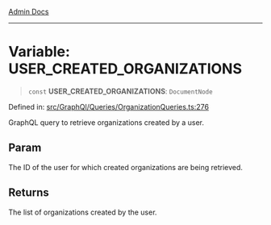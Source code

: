 [Admin Docs](/)

***

# Variable: USER\_CREATED\_ORGANIZATIONS

> `const` **USER\_CREATED\_ORGANIZATIONS**: `DocumentNode`

Defined in: [src/GraphQl/Queries/OrganizationQueries.ts:276](https://github.com/syedali237/talawa-admin/blob/dd4a08e622d0fa38bcf9758a530e8cdf917dbac8/src/GraphQl/Queries/OrganizationQueries.ts#L276)

GraphQL query to retrieve organizations created by a user.

## Param

The ID of the user for which created organizations are being retrieved.

## Returns

The list of organizations created by the user.
